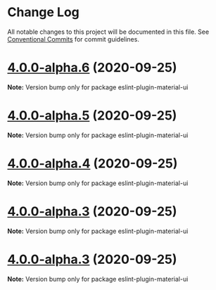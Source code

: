 # Change Log

All notable changes to this project will be documented in this file.
See [Conventional Commits](https://conventionalcommits.org) for commit guidelines.

# [4.0.0-alpha.6](https://github.com/mui-org/material-ui/compare/v0.1.67...v4.0.0-alpha.6) (2020-09-25)

**Note:** Version bump only for package eslint-plugin-material-ui





# [4.0.0-alpha.5](https://github.com/mui-org/material-ui/compare/v0.1.67...v4.0.0-alpha.5) (2020-09-25)

**Note:** Version bump only for package eslint-plugin-material-ui





# [4.0.0-alpha.4](https://github.com/mui-org/material-ui/compare/v0.1.67...v4.0.0-alpha.4) (2020-09-25)

**Note:** Version bump only for package eslint-plugin-material-ui





# [4.0.0-alpha.3](https://github.com/mui-org/material-ui/compare/v0.1.67...v4.0.0-alpha.3) (2020-09-25)

**Note:** Version bump only for package eslint-plugin-material-ui





# [4.0.0-alpha.3](https://github.com/mui-org/material-ui/compare/v0.1.67...v4.0.0-alpha.3) (2020-09-25)

**Note:** Version bump only for package eslint-plugin-material-ui
